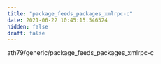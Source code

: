 ```yaml
---
title: "package_feeds_packages_xmlrpc-c"
date: 2021-06-22 10:45:15.546524
hidden: false
draft: false
---
```


ath79/generic/package_feeds_packages_xmlrpc-c


